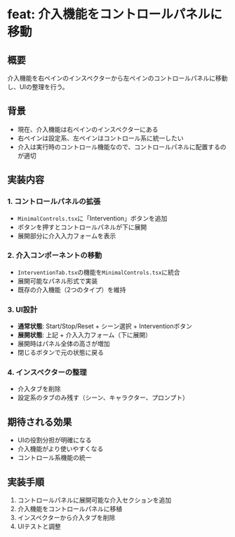 # feat: 介入機能をコントロールパネルに移動

## 概要
介入機能を右ペインのインスペクターから左ペインのコントロールパネルに移動し、UIの整理を行う。

## 背景
- 現在、介入機能は右ペインのインスペクターにある
- 右ペインは設定系、左ペインはコントロール系に統一したい
- 介入は実行時のコントロール機能なので、コントロールパネルに配置するのが適切

## 実装内容

### 1. コントロールパネルの拡張
- `MinimalControls.tsx`に「Intervention」ボタンを追加
- ボタンを押すとコントロールパネルが下に展開
- 展開部分に介入入力フォームを表示

### 2. 介入コンポーネントの移動
- `InterventionTab.tsx`の機能を`MinimalControls.tsx`に統合
- 展開可能なパネル形式で実装
- 既存の介入機能（2つのタイプ）を維持

### 3. UI設計
- **通常状態**: Start/Stop/Reset + シーン選択 + Interventionボタン
- **展開状態**: 上記 + 介入入力フォーム（下に展開）
- 展開時はパネル全体の高さが増加
- 閉じるボタンで元の状態に戻る

### 4. インスペクターの整理
- 介入タブを削除
- 設定系のタブのみ残す（シーン、キャラクター、プロンプト）

## 期待される効果
- UIの役割分担が明確になる
- 介入機能がより使いやすくなる
- コントロール系機能の統一

## 実装手順
1. コントロールパネルに展開可能な介入セクションを追加
2. 介入機能をコントロールパネルに移植
3. インスペクターから介入タブを削除
4. UIテストと調整 